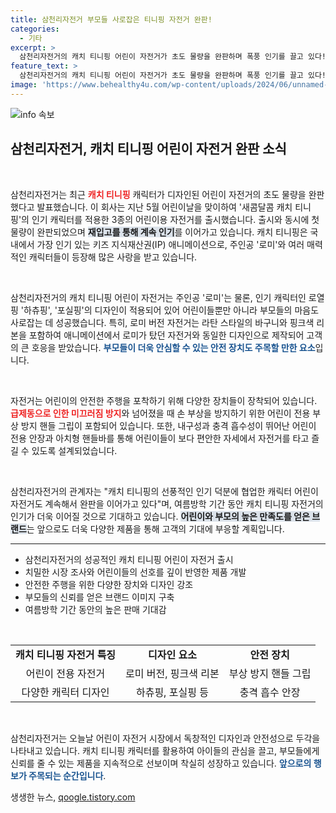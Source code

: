 ```yaml
---
title: 삼천리자전거 부모들 사로잡은 티니핑 자전거 완판!
categories:
  - 기타
excerpt: >
  삼천리자전거의 캐치 티니핑 어린이 자전거가 초도 물량을 완판하며 폭풍 인기를 끌고 있다! 인기 캐릭터를 완벽 재현한 디자인과 안전성을 갖춘 이 자전거는 여름방학에도 부모와 아이들 모두를 사로잡을 예정이다.
feature_text: >
  삼천리자전거의 캐치 티니핑 어린이 자전거가 초도 물량을 완판하며 폭풍 인기를 끌고 있다! 인기 캐릭터를 완벽 재현한 디자인과 안전성을 갖춘 이 자전거는 여름방학에도 부모와 아이들 모두를 사로잡을 예정이다.
image: 'https://www.behealthy4u.com/wp-content/uploads/2024/06/unnamed-file.png'
---
```


<p><img src="https://www.behealthy4u.com/wp-content/uploads/2024/06/unnamed-file.png" alt="info 속보" /></p>

<h2 data-ke-size="size26">삼천리자전거, 캐치 티니핑 어린이 자전거 완판 소식</h2>

<p data-ke-size="size16">&nbsp;</p>

<p>삼천리자전거는 최근 <b><span style="color: #ee2323;">캐치 티니핑</span></b> 캐릭터가 디자인된 어린이 자전거의 초도 물량을 완판했다고 발표했습니다. 이 회사는 지난 5월 어린이날을 맞이하여 '새콤달콤 캐치 티니핑'의 인기 캐릭터를 적용한 3종의 어린이용 자전거를 출시했습니다. 출시와 동시에 첫 물량이 완판되었으며 <b><span style="background-color: #21538527;">재입고를 통해 계속 인기</span></b>를 이어가고 있습니다. 캐치 티니핑은 국내에서 가장 인기 있는 키즈 지식재산권(IP) 애니메이션으로, 주인공 '로미'와 여러 매력적인 캐릭터들이 등장해 많은 사랑을 받고 있습니다. </p>

<p data-ke-size="size16">&nbsp;</p>

<p>삼천리자전거의 캐치 티니핑 어린이 자전거는 주인공 '로미'는 물론, 인기 캐릭터인 로열핑 '하츄핑', '포실핑'의 디자인이 적용되어 있어 어린이들뿐만 아니라 부모들의 마음도 사로잡는 데 성공했습니다. 특히, 로미 버전 자전거는 라탄 스타일의 바구니와 핑크색 리본을 포함하여 애니메이션에서 로미가 탔던 자전거와 동일한 디자인으로 제작되어 고객의 큰 호응을 받았습니다. <b><span style="color: #1a5490;">부모들이 더욱 안심할 수 있는 안전 장치도 주목할 만한 요소</span></b>입니다.</p>

<p data-ke-size="size16">&nbsp;</p>

<p>자전거는 어린이의 안전한 주행을 포착하기 위해 다양한 장치들이 장착되어 있습니다. <b><span style="color: #ee2323;">급제동으로 인한 미끄러짐 방지</span></b>와 넘어졌을 때 손 부상을 방지하기 위한 어린이 전용 부상 방지 핸들 그립이 포함되어 있습니다. 또한, 내구성과 충격 흡수성이 뛰어난 어린이 전용 안장과 아치형 핸들바를 통해 어린이들이 보다 편안한 자세에서 자전거를 타고 즐길 수 있도록 설계되었습니다. </p>

<p data-ke-size="size16">&nbsp;</p>

<p>삼천리자전거의 관계자는 "캐치 티니핑의 선풍적인 인기 덕분에 협업한 캐릭터 어린이 자전거도 계속해서 완판을 이어가고 있다"며, 여름방학 기간 동안 캐치 티니핑 자전거의 인기가 더욱 이어질 것으로 기대하고 있습니다. <b><span style="background-color: #21538527;">어린이와 부모의 높은 만족도를 얻은 브랜드</span></b>는 앞으로도 더욱 다양한 제품을 통해 고객의 기대에 부응할 계획입니다.</p>

<hr>

<ul>
  <li>삼천리자전거의 성공적인 캐치 티니핑 어린이 자전거 출시</li>
  <li>치밀한 시장 조사와 어린이들의 선호를 깊이 반영한 제품 개발</li>
  <li>안전한 주행을 위한 다양한 장치와 디자인 강조</li>
  <li>부모들의 신뢰를 얻은 브랜드 이미지 구축</li>
  <li>여름방학 기간 동안의 높은 판매 기대감</li>
</ul>

<p data-ke-size="size16">&nbsp;</p>

<table style="width: 100%; border-collapse: collapse;">
  <tr>
    <td style="text-align: center; height: 17px;"><b>캐치 티니핑 자전거 특징</b></td>
    <td style="text-align: center; height: 17px;"><b>디자인 요소</b></td>
    <td style="text-align: center; height: 17px;"><b>안전 장치</b></td>
  </tr>
  <tr>
    <td style="text-align: center; height: 17px;">어린이 전용 자전거</td>
    <td style="text-align: center; height: 17px;">로미 버전, 핑크색 리본</td>
    <td style="text-align: center; height: 17px;">부상 방지 핸들 그립</td>
  </tr>
  <tr>
    <td style="text-align: center; height: 17px;">다양한 캐릭터 디자인</td>
    <td style="text-align: center; height: 17px;">하츄핑, 포실핑 등</td>
    <td style="text-align: center; height: 17px;">충격 흡수 안장</td>
  </tr>
</table>

<p data-ke-size="size16">&nbsp;</p>

<p>삼천리자전거는 오늘날 어린이 자전거 시장에서 독창적인 디자인과 안전성으로 두각을 나타내고 있습니다. 캐치 티니핑 캐릭터를 활용하여 아이들의 관심을 끌고, 부모들에게 신뢰를 줄 수 있는 제품을 지속적으로 선보이며 착실히 성장하고 있습니다. <b><span style="color: #1a5490;">앞으로의 행보가 주목되는 순간입니다</span></b>.</p>
생생한 뉴스, <a href="https://qoogle.tistory.com" rel="dofollow">qoogle.tistory.com</a>



